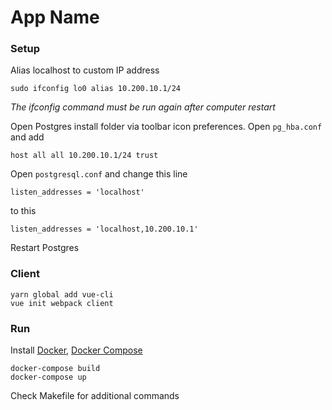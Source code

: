 # App Name

### Setup

Alias localhost to custom IP address

```
sudo ifconfig lo0 alias 10.200.10.1/24
```

_The ifconfig command must be run again after computer restart_

Open Postgres install folder via toolbar icon preferences.  Open `pg_hba.conf` and add

```
host all all 10.200.10.1/24 trust
```

Open `postgresql.conf` and change this line

```
listen_addresses = 'localhost'
```

to this

```
listen_addresses = 'localhost,10.200.10.1'
```

Restart Postgres

### Client

```
yarn global add vue-cli
vue init webpack client
```

### Run

Install <a href="https://docs.docker.com/engine/installation/" target="_blank">Docker</a>, <a href="https://docs.docker.com/compose/install/" target="_blank">Docker Compose</a>

```
docker-compose build
docker-compose up
```

Check Makefile for additional commands
